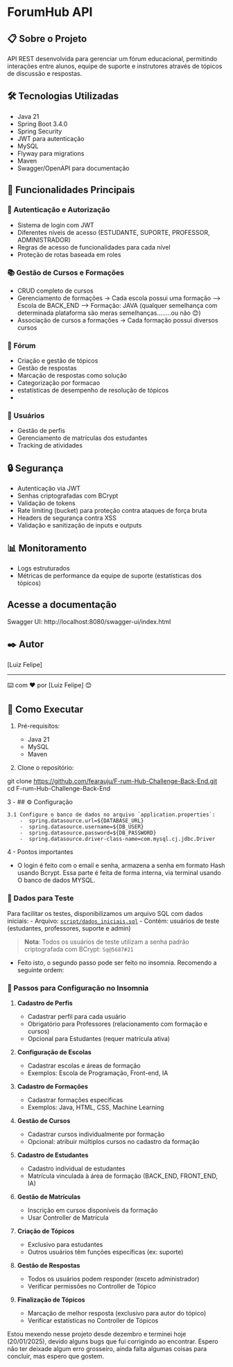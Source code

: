 # ForumHub API

## 📋 Sobre o Projeto
API REST desenvolvida para gerenciar um fórum educacional, permitindo interações entre alunos, equipe de suporte e instrutores através de tópicos de discussão e respostas.

## 🛠️ Tecnologias Utilizadas
- Java 21
- Spring Boot 3.4.0
- Spring Security
- JWT para autenticação
- MySQL
- Flyway para migrations
- Maven
- Swagger/OpenAPI para documentação

## 🔑 Funcionalidades Principais

### 👤 Autenticação e Autorização
- Sistema de login com JWT
- Diferentes níveis de acesso (ESTUDANTE, SUPORTE, PROFESSOR, ADMINISTRADOR)
- Regras de acesso de funcionalidades para cada nível
- Proteção de rotas baseada em roles

### 📚 Gestão de Cursos e Formações
- CRUD completo de cursos
- Gerenciamento de formações -> Cada escola possui uma formação --> Escola de BACK_END --> Formação: JAVA (qualquer semelhança com determinada plataforma são meras semelhanças........ou não 😊)
- Associação de cursos a formações -> Cada formação possui diversos cursos 

### 💬 Fórum
- Criação e gestão de tópicos
- Gestão de respostas
- Marcação de respostas como solução
- Categorização por formacao
- estatísticas de desempenho de resolução de tópicos
- 

### 👥 Usuários
- Gestão de perfis
- Gerenciamento de matrículas dos estudantes
- Tracking de atividades

## 🔒 Segurança
- Autenticação via JWT
- Senhas criptografadas com BCrypt
- Validação de tokens
- Rate limiting (bucket) para proteção contra ataques de força bruta
- Headers de segurança contra XSS
- Validação e sanitização de inputs e outputs

## 📊 Monitoramento
- Logs estruturados
- Métricas de performance da equipe de suporte (estatísticas dos tópicos)



## Acesse a documentação
Swagger UI: http://localhost:8080/swagger-ui/index.html

## ✒️ Autor
[Luiz Felipe]

---

⌨️ com ❤️ por [Luiz Felipe] 😊

## 🚀 Como Executar

1. Pré-requisitos:
   - Java 21
   - MySQL
   - Maven

2. Clone o repositório:

git clone https://github.com/fearauju/F-rum-Hub-Challenge-Back-End.git
cd F-rum-Hub-Challenge-Back-End

3 - ## ⚙️ Configuração

    3.1 Configure o banco de dados no arquivo `application.properties`:
        -  spring.datasource.url=${DATABASE_URL}
        -  spring.datasource.username=${DB_USER}
        -  spring.datasource.password=${DB_PASSWORD}
        -  spring.datasource.driver-class-name=com.mysql.cj.jdbc.Driver



4 - Pontos importantes

- O login é feito com o email e senha, armazena a senha em formato Hash usando Bcrypt. Essa parte é feita de forma interna, via terminal usando O
banco de dados MYSQL.

### 🔑 Dados para Teste

Para facilitar os testes, disponibilizamos um arquivo SQL com dados iniciais:
    - Arquivo:  [`script/dados_iniciais.sql`](script/dados_iniciais.sql)
    - Contém: usuários de teste (estudantes, professores, suporte e admin)

> **Nota**: Todos os usuários de teste utilizam a senha padrão criptografada com BCrypt: `Sq@5687#21`



- Feito isto, o segundo passo pode ser feito no insomnia. Recomendo a seguinte ordem:


### 📝 Passos para Configuração no Insomnia

1. **Cadastro de Perfis**
   - Cadastrar perfil para cada usuário
   - Obrigatório para Professores (relacionamento com formação e cursos)
   - Opcional para Estudantes (requer matrícula ativa)

2. **Configuração de Escolas**
   - Cadastrar escolas e áreas de formação
   - Exemplos: Escola de Programação, Front-end, IA

3. **Cadastro de Formações**
   - Cadastrar formações específicas
   - Exemplos: Java, HTML, CSS, Machine Learning

4. **Gestão de Cursos**
   - Cadastrar cursos individualmente por formação
   - Opcional: atribuir múltiplos cursos no cadastro da formação

5. **Cadastro de Estudantes**
   - Cadastro individual de estudantes
   - Matrícula vinculada à área de formação (BACK_END, FRONT_END, IA)

6. **Gestão de Matrículas**
   - Inscrição em cursos disponíveis da formação
   - Usar Controller de Matrícula

7. **Criação de Tópicos**
   - Exclusivo para estudantes
   - Outros usuários têm funções específicas (ex: suporte)

8. **Gestão de Respostas**
   - Todos os usuários podem responder (exceto administrador)
   - Verificar permissões no Controller de Tópico

9. **Finalização de Tópicos**
   - Marcação de melhor resposta (exclusivo para autor do tópico)
   - Verificar estatísticas no Controller de Tópicos

Estou mexendo nesse projeto desde dezembro e terminei hoje (20/01/2025), devido alguns bugs que fui corrigindo ao encontrar. Espero não ter deixade algum erro grosseiro,
ainda falta algumas coisas para concluir, mas espero que gostem.



